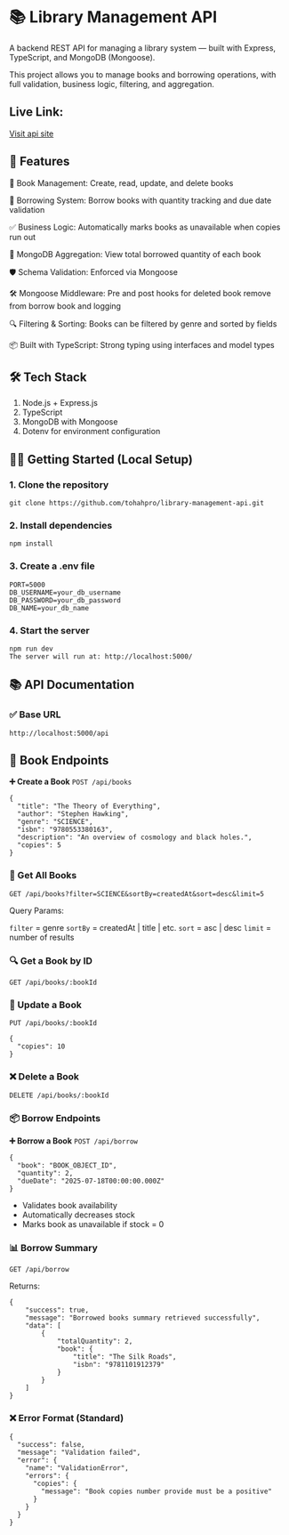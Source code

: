 # 📚 Library Management API
A backend REST API for managing a library system — built with Express, TypeScript, and MongoDB (Mongoose).

This project allows you to manage books and borrowing operations, with full validation, business logic, filtering, and aggregation.

## Live Link: 

[Visit api site](https://library-management-backend-taupe.vercel.app)


## 🚀 Features
📘 Book Management: Create, read, update, and delete books

🧾 Borrowing System: Borrow books with quantity tracking and due date validation

✅ Business Logic: Automatically marks books as unavailable when copies run out

🧠 MongoDB Aggregation: View total borrowed quantity of each book

🛡️ Schema Validation: Enforced via Mongoose

🛠️ Mongoose Middleware: Pre and post hooks for deleted book remove from borrow book and logging

🔍 Filtering & Sorting: Books can be filtered by genre and sorted by fields

📦 Built with TypeScript: Strong typing using interfaces and model types



## 🛠️ Tech Stack
1. Node.js + Express.js
2. TypeScript
3. MongoDB with Mongoose
4. Dotenv for environment configuration

## 🧑‍💻 Getting Started (Local Setup)
### 1. Clone the repository
```
git clone https://github.com/tohahpro/library-management-api.git
```
### 2. Install dependencies
```
npm install
```
### 3. Create a .env file
```
PORT=5000
DB_USERNAME=your_db_username
DB_PASSWORD=your_db_password
DB_NAME=your_db_name
```
### 4. Start the server
```
npm run dev
The server will run at: http://localhost:5000/
```

## 📚 API Documentation
### ✅ Base URL
```
http://localhost:5000/api

```
## 📘 Book Endpoints
**➕ Create a Book**
`POST /api/books`
```
{
  "title": "The Theory of Everything",
  "author": "Stephen Hawking",
  "genre": "SCIENCE",
  "isbn": "9780553380163",
  "description": "An overview of cosmology and black holes.",
  "copies": 5
}
```
### 📖 Get All Books
`GET /api/books?filter=SCIENCE&sortBy=createdAt&sort=desc&limit=5`

Query Params:

`filter` = genre
`sortBy` = createdAt | title | etc.
`sort` = asc | desc
`limit` = number of results


### 🔍 Get a Book by ID
`GET /api/books/:bookId`

### 📝 Update a Book
`PUT /api/books/:bookId`
```
{
  "copies": 10
}
```


### ❌ Delete a Book
`DELETE /api/books/:bookId`

### 📦 Borrow Endpoints
**➕ Borrow a Book**
`POST /api/borrow`
```
{
  "book": "BOOK_OBJECT_ID",
  "quantity": 2,
  "dueDate": "2025-07-18T00:00:00.000Z"
}

```

- Validates book availability
- Automatically decreases stock
- Marks book as unavailable if stock = 0

  
### 📊 Borrow Summary
`GET /api/borrow`

Returns:
```
{
    "success": true,
    "message": "Borrowed books summary retrieved successfully",
    "data": [
        {
            "totalQuantity": 2,
            "book": {
                "title": "The Silk Roads",
                "isbn": "9781101912379"
            }
        }
    ]
}

```
### ❌ Error Format (Standard)

```
{
  "success": false,
  "message": "Validation failed",
  "error": {
    "name": "ValidationError",
    "errors": {
      "copies": {
        "message": "Book copies number provide must be a positive"
      }
    }
  }
}
```
